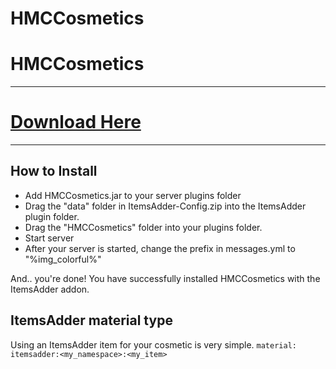 # HMCCosmetics

# HMCCosmetics
---
# [Download Here](https://www.spigotmc.org/resources/hmccosmetics.100107/)
---
## How to Install
- Add HMCCosmetics.jar to your server plugins folder
- Drag the "data" folder in ItemsAdder-Config.zip into the ItemsAdder plugin folder.
- Drag the "HMCCosmetics" folder into your plugins folder.
- Start server
- After your server is started, change the prefix in messages.yml to "<white>%img_colorful%"

And.. you're done! You have successfully installed HMCCosmetics with the ItemsAdder addon.

## ItemsAdder material type
Using an ItemsAdder item for your cosmetic is very simple.
`material: itemsadder:<my_namespace>:<my_item>`
